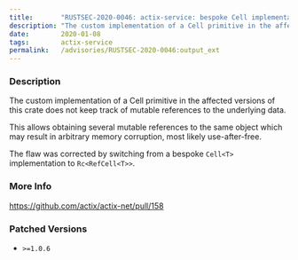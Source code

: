 ```yaml
---
title:       "RUSTSEC-2020-0046: actix-service: bespoke Cell implementation allows obtaining several mutable references to the same data"
description: "The custom implementation of a Cell primitive in the affected versions of this crate does not keep track of mutable references to the underlying data. This allows obtaining several mutable references to the same object which may result in arbitrary memory corruption, most likely useafterfree. The flaw was corrected by switching from a bespoke CellT implementation to RcRefCellT."
date:        2020-01-08
tags:        actix-service
permalink:   /advisories/RUSTSEC-2020-0046:output_ext
---
```


### Description

The custom implementation of a Cell primitive in the affected versions of this crate
does not keep track of mutable references to the underlying data.

This allows obtaining several mutable references to the same object
which may result in arbitrary memory corruption, most likely use-after-free.

The flaw was corrected by switching from a bespoke `Cell<T>` implementation to `Rc<RefCell<T>>`.

### More Info

<https://github.com/actix/actix-net/pull/158>

### Patched Versions

- `>=1.0.6`


